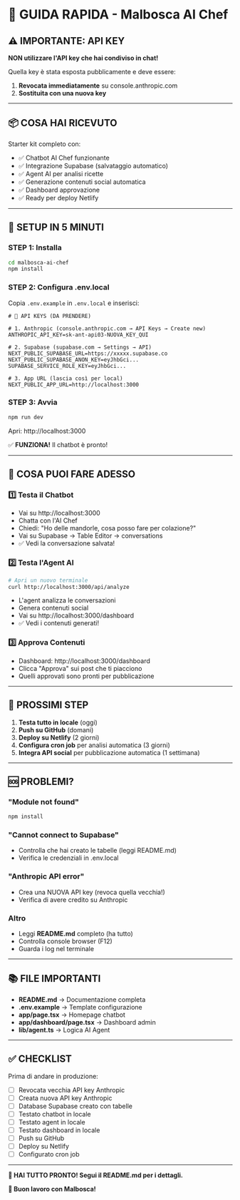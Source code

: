 # 🚀 GUIDA RAPIDA - Malbosca AI Chef

## ⚠️ IMPORTANTE: API KEY

**NON utilizzare l'API key che hai condiviso in chat!**

Quella key è stata esposta pubblicamente e deve essere:
1. **Revocata immediatamente** su console.anthropic.com
2. **Sostituita con una nuova key**

---

## 📦 COSA HAI RICEVUTO

Starter kit completo con:
- ✅ Chatbot AI Chef funzionante
- ✅ Integrazione Supabase (salvataggio automatico)
- ✅ Agent AI per analisi ricette
- ✅ Generazione contenuti social automatica
- ✅ Dashboard approvazione
- ✅ Ready per deploy Netlify

---

## 🏃 SETUP IN 5 MINUTI

### STEP 1: Installa
```bash
cd malbosca-ai-chef
npm install
```

### STEP 2: Configura .env.local

Copia `.env.example` in `.env.local` e inserisci:

```env
# 🔑 API KEYS (DA PRENDERE)

# 1. Anthropic (console.anthropic.com → API Keys → Create new)
ANTHROPIC_API_KEY=sk-ant-api03-NUOVA_KEY_QUI

# 2. Supabase (supabase.com → Settings → API)
NEXT_PUBLIC_SUPABASE_URL=https://xxxxx.supabase.co
NEXT_PUBLIC_SUPABASE_ANON_KEY=eyJhbGci...
SUPABASE_SERVICE_ROLE_KEY=eyJhbGci...

# 3. App URL (lascia così per local)
NEXT_PUBLIC_APP_URL=http://localhost:3000
```

### STEP 3: Avvia

```bash
npm run dev
```

Apri: http://localhost:3000

✅ **FUNZIONA!** Il chatbot è pronto!

---

## 🎯 COSA PUOI FARE ADESSO

### 1️⃣ Testa il Chatbot
- Vai su http://localhost:3000
- Chatta con l'AI Chef
- Chiedi: "Ho delle mandorle, cosa posso fare per colazione?"
- Vai su Supabase → Table Editor → conversations
- ✅ Vedi la conversazione salvata!

### 2️⃣ Testa l'Agent AI
```bash
# Apri un nuovo terminale
curl http://localhost:3000/api/analyze
```
- L'agent analizza le conversazioni
- Genera contenuti social
- Vai su http://localhost:3000/dashboard
- ✅ Vedi i contenuti generati!

### 3️⃣ Approva Contenuti
- Dashboard: http://localhost:3000/dashboard
- Clicca "Approva" sui post che ti piacciono
- Quelli approvati sono pronti per pubblicazione

---

## 📝 PROSSIMI STEP

1. **Testa tutto in locale** (oggi)
2. **Push su GitHub** (domani)
3. **Deploy su Netlify** (2 giorni)
4. **Configura cron job** per analisi automatica (3 giorni)
5. **Integra API social** per pubblicazione automatica (1 settimana)

---

## 🆘 PROBLEMI?

### "Module not found"
```bash
npm install
```

### "Cannot connect to Supabase"
- Controlla che hai creato le tabelle (leggi README.md)
- Verifica le credenziali in .env.local

### "Anthropic API error"
- Crea una NUOVA API key (revoca quella vecchia!)
- Verifica di avere credito su Anthropic

### Altro
- Leggi **README.md** completo (ha tutto)
- Controlla console browser (F12)
- Guarda i log nel terminale

---

## 📚 FILE IMPORTANTI

- **README.md** → Documentazione completa
- **.env.example** → Template configurazione
- **app/page.tsx** → Homepage chatbot
- **app/dashboard/page.tsx** → Dashboard admin
- **lib/agent.ts** → Logica AI Agent

---

## ✅ CHECKLIST

Prima di andare in produzione:

- [ ] Revocata vecchia API key Anthropic
- [ ] Creata nuova API key Anthropic
- [ ] Database Supabase creato con tabelle
- [ ] Testato chatbot in locale
- [ ] Testato agent in locale
- [ ] Testato dashboard in locale
- [ ] Push su GitHub
- [ ] Deploy su Netlify
- [ ] Configurato cron job

---

**🎉 HAI TUTTO PRONTO! Segui il README.md per i dettagli.**

**🌱 Buon lavoro con Malbosca!**
